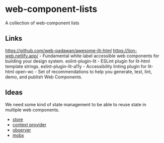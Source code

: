 # web-component-lists

A collection of web-component lists

## Links

https://github.com/web-padawan/awesome-lit-html
https://lion-web.netlify.app/ - Fundamental white label accessible web components for building your design system.
eslint-plugin-lit - ESLint plugin for lit-html template strings.
eslint-plugin-lit-a11y - Accessibility linting plugin for lit-html
open-wc - Set of recommendations to help you generate, test, lint, demo, and publish Web Components.

## Ideas

We need some kind of state management to be able to reuse state in multiple web components.

- [store](https://hybrids.js.org/#/store/overview)
- [context provider](https://www.npmjs.com/package/wc-context)
- [observer](https://www.npmjs.com/package/lit-element-state)
- [mobx](https://www.npmjs.com/package/@adobe/lit-mobx)
